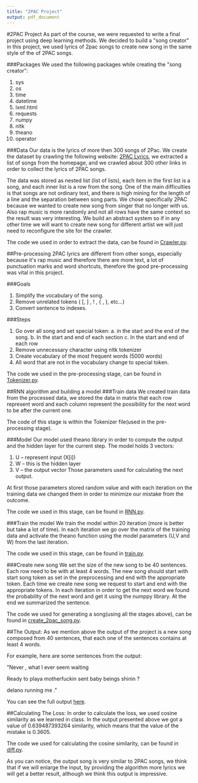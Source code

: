 ```yaml
---
title: "2PAC Project"
output: pdf_document
---
```


#2PAC Project
As part of the course, we were requested to write a final project using deep learning methods.
We decided to build a "song creator" in this project, we used lyrics of 2pac songs to create new song in the same style of the of 2PAC songs.

###Packages
We used the following packages while creating the "song creator":

1. sys
2. os
3. time
4. datetime
5. lxml.html
6. requests
7. numpy
8. nltk
9. theano
10. operator


###Data
Our data is the lyrics of more then 300 songs of 2Pac. We create the dataset by crawling the following website:
[2PAC Lyrics](http://www.allthelyrics.com/lyrics/2pac), we extracted a list of songs from the homepage, and we crawled about 300 other links in order to collect the lyrics of 2PAC songs.


The data was stored as nested list (list of lists), each item in the first list is a song, and each inner list is a row from the song. One of the main difficulties is that songs are not ordinary text, and there is high mining for the length of a line and the separation between song parts.
We chose specifically 2PAC because we wanted to create new song from singer that no longer with us. Also rap music is more randomly and not all rows have the same context so the result was very interesting.
We build an abstract system so if in any other time we will want to create new song for different artist we will just need to reconfigure the site for the crawler.

The code we used in order to extract the data, can be found in [Crawler.py](https://github.com/Innnon/SongCreator/blob/master/Crawler.py).


##Pre-processing
2PAC lyrics are different from other songs, especially because it's rap music and therefore there are more text, a lot of punctuation marks and word shortcuts, therefore the good pre-processing was vital in this project.
 
###Goals
1.	Simplify the vocabulary of the song.
2.	Remove unrelated tokens ( [, ] , ! , { , }, etc…)
3.	Convert sentence to indexes.

###Steps
1.	Go over all song and set special token:
	a. in the start and the end of the song.
	b. In the start and end of each section
	c. In the start and end of each row
2.	Remove unnecessary character using nltk tokenizer
3.	Create vocabulary of the most frequent words (5000 words)
4.	All word that are not in the vocabulary change to special token.

The code we used in the pre-processing stage, can be found in [Tokenizer.py](https://github.com/Innnon/SongCreator/blob/master/Tokenizer.py).

##RNN algorithm and building a model
###Train data
We created train data from the processed data, we stored the data in matrix that each row represent word and each column represent the possibility for the next word to be after the current one.

The code of this stage is within the Tokenizer file(used in the pre-processing stage).

###Model
Our model used theano library in order to compute the output and the hidden layer for the current step.
The model holds 3 vectors:
1.	U – represent input (X[i])
2.	W – this is the hidden layer
3.	V – the output vector
Those parameters used for calculating the next output.

At first those parameters stored random value and with each iteration on the training data we changed them in order to minimize our mistake from the outcome.

The code we used in this stage, can be found in [RNN.py](https://github.com/Innnon/SongCreator/blob/master/RNN.py).

###Train the model
We train the model within 20 iteration (more is better but take a lot of time). In each iteration we go over the matrix of the training data and activate the theano function using the model parameters (U,V and W) from the last iteration.

The code we used in this stage, can be found in [train.py](https://github.com/Innnon/SongCreator/blob/master/train.py).

###Create new song
We set the size of the new song to be 40 sentences. Each row need to be with at least 4 words.
The new song should start with start song token as set in the preprocessing and end with the appropriate token. Each time we create new song we request to start and end with the appropriate tokens.
In each iteration in order to get the next word we found the probability of the next word and get it using the numppy library. At the end we summarized the sentence.

The code we used for generating a song(using all the stages above), can be found in [create_2pac_song.py](https://github.com/Innnon/SongCreator/blob/master/create_2pac_song.py).

##The Output:
As we mention above the output of the project is a new song composed from 40 sentences, that each one of the sentences contains at least 4 words.

For example, here are some sentences from the output:

"Never , what I ever seem waiting

Ready to playa motherfuckin sent baby beings shinin ?

delano running me ."

You can see the full output [here](https://github.com/Innnon/SongCreator/blob/master/output%20example.txt).

##Calculating The Loss:
In order to calculate the loss, we used cosine similarity as we learned in class.
In the output presented above we got a value of 0.639487393264 similarity, which means that the value of the mistake is 0.3605.

The code we used for calculating the cosine similarity, can be found in [diff.py](https://github.com/Innnon/SongCreator/blob/master/diff.py).


As you can notice, the output song is very similar to 2PAC songs, we think that if we will enlarge the input, by providing the algorithm more lyrics we will get a better result, although we think this output is impressive.

